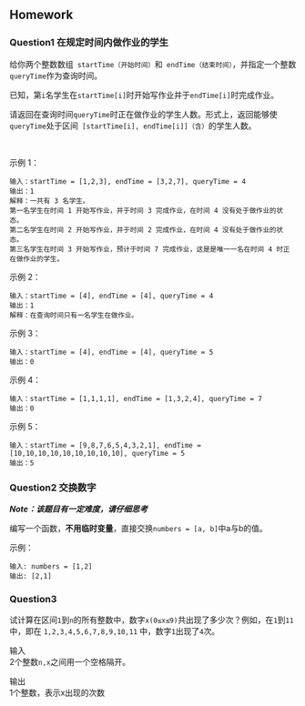## Homework

### Question1 在规定时间内做作业的学生

给你两个整数数组` startTime（开始时间）`和` endTime（结束时间）`，并指定一个整数` queryTime `作为查询时间。

已知，第`i`名学生在` startTime[i] `时开始写作业并于` endTime[i] `时完成作业。

请返回在查询时间` queryTime `时正在做作业的学生人数。形式上，返回能够使` queryTime `处于区间` [startTime[i], endTime[i]]（含）`的学生人数。

 

示例 1：
```
输入：startTime = [1,2,3], endTime = [3,2,7], queryTime = 4
输出：1
解释：一共有 3 名学生。
第一名学生在时间 1 开始写作业，并于时间 3 完成作业，在时间 4 没有处于做作业的状态。
第二名学生在时间 2 开始写作业，并于时间 2 完成作业，在时间 4 没有处于做作业的状态。
第三名学生在时间 3 开始写作业，预计于时间 7 完成作业，这是是唯一一名在时间 4 时正在做作业的学生。
```
示例 2：
```
输入：startTime = [4], endTime = [4], queryTime = 4
输出：1
解释：在查询时间只有一名学生在做作业。
```
示例 3：
```
输入：startTime = [4], endTime = [4], queryTime = 5
输出：0
```
示例 4：
```
输入：startTime = [1,1,1,1], endTime = [1,3,2,4], queryTime = 7
输出：0
```
示例 5：
```
输入：startTime = [9,8,7,6,5,4,3,2,1], endTime = [10,10,10,10,10,10,10,10,10], queryTime = 5
输出：5
```

### Question2 交换数字

**_Note：该题目有一定难度，请仔细思考_**

编写一个函数，**不用临时变量**，直接交换`numbers = [a, b]`中a与b的值。

示例：
```
输入: numbers = [1,2]
输出: [2,1]
```

### Question3
试计算在区间` 1 `到` n `的所有整数中，数字`x(0≤x≤9)`共出现了多少次？例如，在` 1 `到` 11 `中，即在 
`1,2,3,4,5,6,7,8,9,10,11` 中，数字`1`出现了`4`次。

输入  
2个整数`n,x`之间用一个空格隔开。

输出  
1个整数，表示x出现的次数
